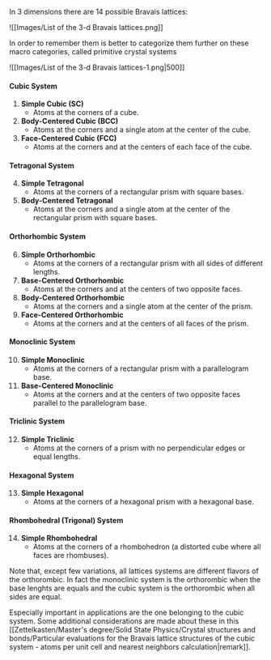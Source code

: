 In 3 dimensions there are 14 possible Bravais lattices: 

![[Images/List of the 3-d Bravais lattices.png]]

In order to remember them is better to categorize them further on these macro categories, called primitive crystal systems

![[Images/List of the 3-d Bravais lattices-1.png|500]]
#### Cubic System

1. **Simple Cubic (SC)**
    - Atoms at the corners of a cube.
2. **Body-Centered Cubic (BCC)**
    - Atoms at the corners and a single atom at the center of the cube.
3. **Face-Centered Cubic (FCC)**
    - Atoms at the corners and at the centers of each face of the cube.

#### Tetragonal System

4. **Simple Tetragonal**
    - Atoms at the corners of a rectangular prism with square bases.
5. **Body-Centered Tetragonal**
    - Atoms at the corners and a single atom at the center of the rectangular prism with square bases.

#### Orthorhombic System

6. **Simple Orthorhombic**
    - Atoms at the corners of a rectangular prism with all sides of different lengths.
7. **Base-Centered Orthorhombic**
    - Atoms at the corners and at the centers of two opposite faces.
8. **Body-Centered Orthorhombic**
    - Atoms at the corners and a single atom at the center of the prism.
9. **Face-Centered Orthorhombic**
    - Atoms at the corners and at the centers of all faces of the prism.

#### Monoclinic System

10. **Simple Monoclinic**
    - Atoms at the corners of a rectangular prism with a parallelogram base.
11. **Base-Centered Monoclinic**
    - Atoms at the corners and at the centers of two opposite faces parallel to the parallelogram base.

#### Triclinic System

12. **Simple Triclinic**
    - Atoms at the corners of a prism with no perpendicular edges or equal lengths.

#### Hexagonal System

13. **Simple Hexagonal**
    - Atoms at the corners of a hexagonal prism with a hexagonal base.

#### Rhombohedral (Trigonal) System

14. **Simple Rhombohedral**
    - Atoms at the corners of a rhombohedron (a distorted cube where all faces are rhombuses).


Note that, except few variations, all lattices systems are different flavors of the orthorombic.
In fact the monoclinic system is the orthorombic when the base lenghts are equals and the cubic system is the orthorombic when all sides are equal.


Especially important in applications are the one belonging to the cubic system.
Some additional considerations are made about these in this [[Zettelkasten/Master's degree/Solid State Physics/Crystal structures and bonds/Particular evaluations for the Bravais lattice structures of the cubic system - atoms per unit cell and nearest neighbors calculation|remark]].

